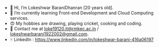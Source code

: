 - 👋 Hi, I’m Lokeshwar BaraniDhanran [20 years old].
- 🌱 I’m currently learning Front-end Development and Cloud Computing services.
- 😍 My hobbies are drawing, playing cricket, cooking and coding.
- 💌 Contact me at loke19120.it@rmkec.ac.in / lokeshwarbarani1922002@gmail.com.
- 🀄 LinkedIn : https://www.linkedin.com/in/lokeshwar-barani-416a06197

<!---
lokivi/lokivi is a ✨ special ✨ repository because its `README.md` (this file) appears on your GitHub profile.
You can click the Preview link to take a look at your changes.
--->
